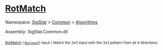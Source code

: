 # [RotMatch](./PatternMatching3x3-100664166.md)

Namespace: [SigStat]() > [Common](./../../README.md) > [Algorithms](./../README.md)

Assembly: SigStat.Common.dll

<sub>[RotMatch](./PatternMatching3x3-100664166.md) ( [`Boolean`](https://docs.microsoft.com/en-us/dotnet/api/System.Boolean)[] input )</sub>              <sub>Match the 3x3 input with the 3x3 pattern from all 4 directions.</sub>
